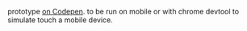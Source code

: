 prototype [on Codepen](https://codepen.io/b00stup/full/XzXooM/). to be run on mobile or with chrome devtool to simulate touch a mobile device.